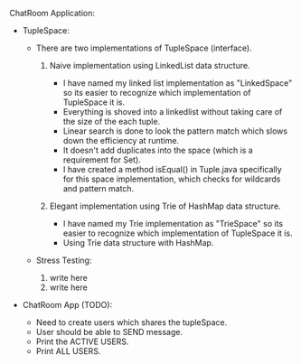 ChatRoom Application: 
 - TupleSpace:
   + There are two implementations of TupleSpace (interface). 
     1. Naive implementation using LinkedList data structure.
        - I have named my linked list implementation as "LinkedSpace" so its 
        easier to recognize which implementation of TupleSpace it is. 
        - Everything is shoved into a linkedlist without taking care of the 
        size of the each tuple. 
        - Linear search is done to look the pattern match which slows down 
        the efficiency at runtime. 
        - It doesn't add duplicates into the space (which is a requirement 
        for Set).
        - I have created a method isEqual() in Tuple.java specifically for 
        this space implementation, which checks for wildcards and pattern match.
           
     2. Elegant implementation using Trie of HashMap data structure.
        - I have named my Trie implementation as "TrieSpace" so its easier to
         recognize which implementation of TupleSpace it is. 
        - Using Trie data structure with HashMap.  
         
   + Stress Testing:
     1. write here
     2. write here
     
 - ChatRoom App (TODO):
   + Need to create users which shares the tupleSpace.
   + User should be able to SEND message.
   + Print the ACTIVE USERS.
   + Print ALL USERS.
